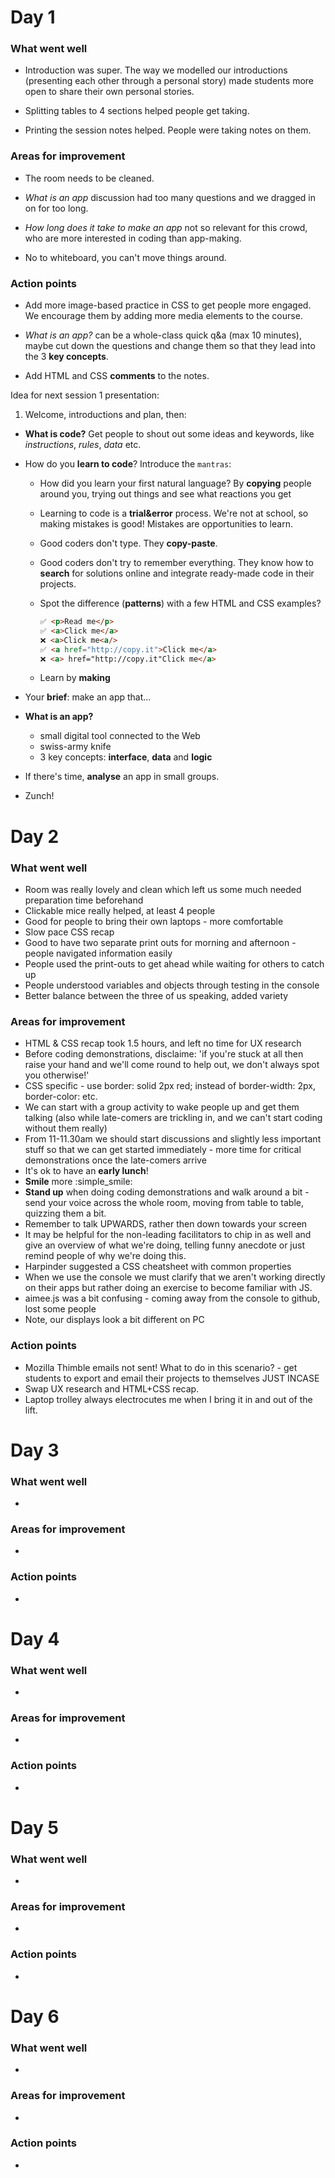 # Day 1

### What went well

* Introduction was super. The way we modelled our introductions (presenting each other through a personal story) made students more open to share their own personal stories.

* Splitting tables to 4 sections helped people get taking.   

* Printing the session notes helped. People were taking notes on them.

### Areas for improvement

* The room needs to be cleaned.  

* *What is an app* discussion had too many questions and we dragged in on for too long.

* *How long does it take to make an app* not so relevant for this crowd, who are more interested in coding than app-making.

* No to whiteboard, you can't move things around.

### Action points

* Add more image-based practice in CSS to get people more  engaged. We encourage them by adding more media elements to the course.
 
* *What is an app?* can be a whole-class quick q&a (max 10 minutes), maybe cut down the questions and change them so that they lead into the 3 **key concepts**.

* Add HTML and CSS **comments** to the notes.


Idea for next session 1 presentation:

1. Welcome, introductions and plan, then:
* **What is code?** Get people to shout out some ideas and keywords, like *instructions*, *rules*, *data* etc.
* How do you **learn to code**? Introduce the `mantras`:

	* How did you learn your first natural language? By **copying** people around you, trying out things and see what reactions you get
	* Learning to code is a **trial&error** process. We're not at school, so making mistakes is good! Mistakes are opportunities to learn.
	* Good coders don't type. They **copy-paste**.
	* Good coders don't try to remember everything. They know how to **search** for solutions online and integrate ready-made code in their projects.
	* Spot the difference (**patterns**) with a few HTML and CSS examples?
	
		```html
		✅ <p>Read me</p>
		✅ <a>Click me</a>
		❌ <a>Click me<a/>
		✅ <a href="http://copy.it">Click me</a>
		❌ <a> href="http://copy.it"Click me</a>
		```
		
	* Learn by **making**
* Your **brief**: make an app that...
* **What is an app?**

	* small digital tool connected to the Web
	* swiss-army knife
	* 3 key concepts: 	**interface**, **data** and **logic**
* If there's time, **analyse** an app in small groups.
* Zunch!	
		

# Day 2

### What went well

* Room was really lovely and clean which left us some much needed preparation time beforehand
* Clickable mice really helped, at least 4 people
* Good for people to bring their own laptops - more comfortable
* Slow pace CSS recap
* Good to have two separate print outs for morning and afternoon - people navigated information easily
* People used the print-outs to get ahead while waiting for others to catch up
* People understood variables and objects through testing in the console
* Better balance between the three of us speaking, added variety

### Areas for improvement

* HTML & CSS recap took 1.5 hours, and left no time for UX research
* Before coding demonstrations, disclaime: 'if you're stuck at all then raise your hand and we'll come round to help out, we don't always spot you otherwise!'
* CSS specific - use border: solid 2px red; instead of border-width: 2px, border-color: etc.
* We can start with a group activity to wake people up and get them talking (also while late-comers are trickling in, and we can't start coding without them really)
* From 11-11.30am we should start discussions and slightly less important stuff so that we can get started immediately - more time for critical demonstrations once the late-comers arrive
* It's ok to have an **early lunch**!
* **Smile** more :simple_smile: 
* **Stand up** when doing coding demonstrations and walk around a bit - send your voice across the whole room, moving from table to table, quizzing them a bit.
* Remember to talk UPWARDS, rather then down towards your screen 
* It may be helpful for the non-leading facilitators to chip in as well and give an overview of what we're doing, telling funny anecdote or just remind people of why we're doing this.
* Harpinder suggested a CSS cheatsheet with common properties
* When we use the console we must clarify that we aren't working directly on their apps but rather doing an exercise to become familiar with JS.
* aimee.js was a bit confusing - coming away from the console to github, lost some people
* Note, our displays look a bit different on PC

### Action points	

* Mozilla Thimble emails not sent! What to do in this scenario? 	- get students to export and email their projects to themselves JUST INCASE
* Swap UX research and HTML+CSS recap. 
* Laptop trolley always electrocutes me when I bring it in and out of the lift.
		

# Day 3

### What went well

* 

### Areas for improvement

*

### Action points	

* 	
		

# Day 4

### What went well

* 

### Areas for improvement

*

### Action points	

* 	
		

# Day 5

### What went well

* 

### Areas for improvement

*

### Action points	

* 	
		

# Day 6

### What went well

* 

### Areas for improvement

*

### Action points	

* 
   
